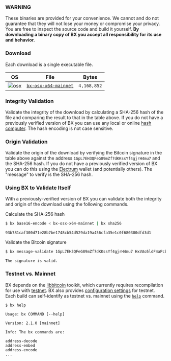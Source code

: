 ### WARNING
These binaries are provided for your convenience. We cannot and do not guarantee that they will not lose your money or compromise your privacy. You are free to inspect the source code and build it yourself. **By downloading a binary copy of BX you accept all responsibility for its use and behavior.**

### Download
Each download is a single executable file.

| OS | File | Bytes |
|----|------|-------|
|![osx](https://github.com/libbitcoin/libbitcoin-explorer/wiki/osx.png)        | [`bx-osx-x64-mainnet`](https://github.com/libbitcoin/libbitcoin-explorer/releases/download/v2.1.0/bx-osx-x64-mainnet)             | `4,168,852` |

### Integrity Validation
Validate the integrity of the download by calculating a SHA-256 hash of the file and comparing the result to that in the table above. If you do not have a previously verified version of BX you can use any local or online [hash computer](http://onlinemd5.com). The hash encoding is not case sensitive.

### Origin Validation
Validate the origin of the download by verifying the Bitcoin signature in the table above against the address `1GpL7EH3QFeG89mZf7dKKssYf4gjrH4mu7` and the SHA-256 hash. If you do not have a previously verified version of BX you can do this using the [Electrum](https://bsidebtc.com/sign-verify-message-electrum) wallet (and potentially others). The "message" to verify is the SHA-256 hash.

### Using BX to Validate Itself
With a previously-verified version of BX you can validate both the integrity and origin of the download using the following commands.

Calculate the SHA-256 hash
```sh
$ bx base16-encode < bx-osx-x64-mainnet | bx sha256
```
```
93b781caf300d71e28b7be1748cb54d529da19a456cfa35e1c0f680300dfd3d1
```

Validate the Bitcoin signature
```sh
$ bx message-validate 1GpL7EH3QFeG89mZf7dKKssYf4gjrH4mu7 HxVAo5ldF4aPcbnKxcsvPuuyOh1Sb2LPPfEJwRQc2UzKa1/9rSIes0B0YM87jHQjsCCUmpm5/EeFkCh26tWKQiI= 93b781caf300d71e28b7be1748cb54d529da19a456cfa35e1c0f680300dfd3d1
```
```
The signature is valid.
```

### Testnet vs. Mainnet
BX depends on the [libbitcoin](https://github.com/libbitcoin/libbitcoin) toolkit, which currently requires recompilation for use with [testnet](https://en.bitcoin.it/wiki/Testnet). BX also provides [configuration settings](https://github.com/libbitcoin/libbitcoin-explorer/wiki/Configuration-Settings) for testnet. Each build can self-identify as testnet vs. mainnet using the [`help`](bx-help#example-1) command.
```sh
$ bx help
```
```
Usage: bx COMMAND [--help]

Version: 2.1.0 [mainnet]

Info: The bx commands are:

address-decode
address-embed
address-encode
...
```